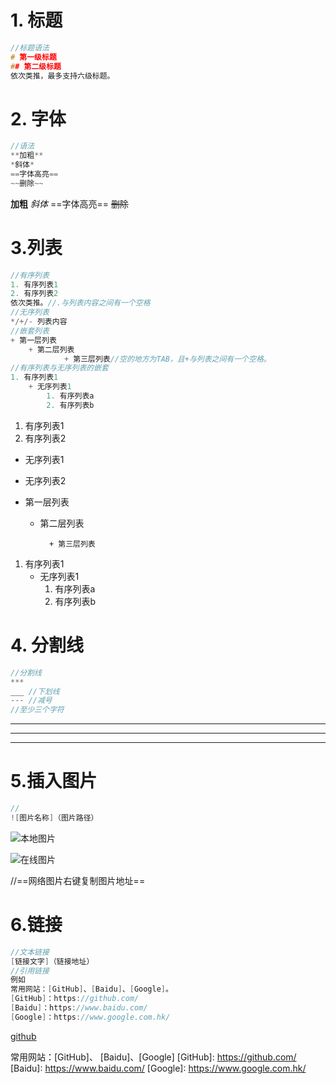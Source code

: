 # 1. 标题

```c
//标题语法
# 第一级标题
## 第二级标题
依次类推，最多支持六级标题。
```

# 2. 字体

```c
//语法
**加粗**
*斜体*
==字体高亮==
~~删除~~
```

**加粗**
*斜体*
==字体高亮==
~~删除~~

# 3.列表

```c
//有序列表
1. 有序列表1
2. 有序列表2
依次类推。//.与列表内容之间有一个空格
//无序列表
*/+/- 列表内容
//嵌套列表
+ 第一层列表
    + 第二层列表
    		+ 第三层列表//空的地方为TAB，且+与列表之间有一个空格。
//有序列表与无序列表的嵌套
1. 有序列表1
	+ 无序列表1	
		1. 有序列表a
		2. 有序列表b

```

1. 有序列表1
2. 有序列表2

* 无序列表1

* 无序列表2

  

+ 第一层列表
    + 第二层列表
    		
    		+ 第三层列表
    		
    		  

1. 有序列表1
	+ 无序列表1	
		1. 有序列表a
		2. 有序列表b

# 4. 分割线

```c
//分割线
***
___ //下划线
--- //减号
//至少三个字符
```

***
___
---

# 5.插入图片

```c
//
![图片名称]（图片路径）
```

![本地图片](C:\Users\Administrator\Desktop\截图\3c11140c1a0249caf59d7408b72f9665_1.jpg)

![在线图片](https://imgsa.baidu.com/forum/w%3D580/sign=9f209d3854afa40f3cc6ced59b65038c/d0a4acd2572c11df453c95296d2762d0f603c24e.jpg)

//==网络图片右键复制图片地址==

# 6.链接

```c
//文本链接
[链接文字]（链接地址）
//引用链接
例如
常用网站：[GitHub]、[Baidu]、[Google]。
[GitHub]：https://github.com/
[Baidu]：https://www.baidu.com/
[Google]：https://www.google.com.hk/       
```

[github](https://github.com/)

常用网站：[GitHub]、 [Baidu]、[Google]
[GitHub]:  https://github.com/
[Baidu]:  https://www.baidu.com/
[Google]:  https://www.google.com.hk/

